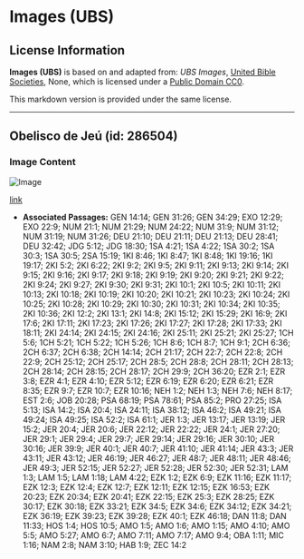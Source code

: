 # Images (UBS)

## License Information

**Images (UBS)** is based on and adapted from: _UBS Images_, [United Bible Societies](https://unitedbiblesocieties.org/), None, which is licensed under a [Public Domain CC0](https://creativecommons.org/public-domain/cc0/).

This markdown version is provided under the same license.



--------------------------------

## Obelisco de Jeú (id: 286504)

### Image Content

![Image](https://cdn.aquifer.bible/aquifer-content/resources/Media/WEB-0544_jehu_obelisk.jpg)

[link](https://cdn.aquifer.bible/aquifer-content/resources/Media/WEB-0544_jehu_obelisk.jpg)

* **Associated Passages:** GEN 14:14; GEN 31:26; GEN 34:29; EXO 12:29; EXO 22:9; NUM 21:1; NUM 21:29; NUM 24:22; NUM 31:9; NUM 31:12; NUM 31:19; NUM 31:26; DEU 21:10; DEU 21:11; DEU 21:13; DEU 28:41; DEU 32:42; JDG 5:12; JDG 18:30; 1SA 4:21; 1SA 4:22; 1SA 30:2; 1SA 30:3; 1SA 30:5; 2SA 15:19; 1KI 8:46; 1KI 8:47; 1KI 8:48; 1KI 19:16; 1KI 19:17; 2KI 5:2; 2KI 6:22; 2KI 9:2; 2KI 9:5; 2KI 9:11; 2KI 9:13; 2KI 9:14; 2KI 9:15; 2KI 9:16; 2KI 9:17; 2KI 9:18; 2KI 9:19; 2KI 9:20; 2KI 9:21; 2KI 9:22; 2KI 9:24; 2KI 9:27; 2KI 9:30; 2KI 9:31; 2KI 10:1; 2KI 10:5; 2KI 10:11; 2KI 10:13; 2KI 10:18; 2KI 10:19; 2KI 10:20; 2KI 10:21; 2KI 10:23; 2KI 10:24; 2KI 10:25; 2KI 10:28; 2KI 10:29; 2KI 10:30; 2KI 10:31; 2KI 10:34; 2KI 10:35; 2KI 10:36; 2KI 12:2; 2KI 13:1; 2KI 14:8; 2KI 15:12; 2KI 15:29; 2KI 16:9; 2KI 17:6; 2KI 17:11; 2KI 17:23; 2KI 17:26; 2KI 17:27; 2KI 17:28; 2KI 17:33; 2KI 18:11; 2KI 24:14; 2KI 24:15; 2KI 24:16; 2KI 25:11; 2KI 25:21; 2KI 25:27; 1CH 5:6; 1CH 5:21; 1CH 5:22; 1CH 5:26; 1CH 8:6; 1CH 8:7; 1CH 9:1; 2CH 6:36; 2CH 6:37; 2CH 6:38; 2CH 14:14; 2CH 21:17; 2CH 22:7; 2CH 22:8; 2CH 22:9; 2CH 25:12; 2CH 25:17; 2CH 28:5; 2CH 28:8; 2CH 28:11; 2CH 28:13; 2CH 28:14; 2CH 28:15; 2CH 28:17; 2CH 29:9; 2CH 36:20; EZR 2:1; EZR 3:8; EZR 4:1; EZR 4:10; EZR 5:12; EZR 6:19; EZR 6:20; EZR 6:21; EZR 8:35; EZR 9:7; EZR 10:7; EZR 10:16; NEH 1:2; NEH 1:3; NEH 7:6; NEH 8:17; EST 2:6; JOB 20:28; PSA 68:19; PSA 78:61; PSA 85:2; PRO 27:25; ISA 5:13; ISA 14:2; ISA 20:4; ISA 24:11; ISA 38:12; ISA 46:2; ISA 49:21; ISA 49:24; ISA 49:25; ISA 52:2; ISA 61:1; JER 1:3; JER 13:17; JER 13:19; JER 15:2; JER 20:4; JER 20:6; JER 22:12; JER 22:22; JER 24:1; JER 27:20; JER 29:1; JER 29:4; JER 29:7; JER 29:14; JER 29:16; JER 30:10; JER 30:16; JER 39:9; JER 40:1; JER 40:7; JER 41:10; JER 41:14; JER 43:3; JER 43:11; JER 43:12; JER 46:19; JER 46:27; JER 48:7; JER 48:11; JER 48:46; JER 49:3; JER 52:15; JER 52:27; JER 52:28; JER 52:30; JER 52:31; LAM 1:3; LAM 1:5; LAM 1:18; LAM 4:22; EZK 1:2; EZK 6:9; EZK 11:16; EZK 11:17; EZK 12:3; EZK 12:4; EZK 12:7; EZK 12:11; EZK 12:15; EZK 16:53; EZK 20:23; EZK 20:34; EZK 20:41; EZK 22:15; EZK 25:3; EZK 28:25; EZK 30:17; EZK 30:18; EZK 33:21; EZK 34:5; EZK 34:6; EZK 34:12; EZK 34:21; EZK 36:19; EZK 39:23; EZK 39:28; EZK 40:1; EZK 46:18; DAN 11:8; DAN 11:33; HOS 1:4; HOS 10:5; AMO 1:5; AMO 1:6; AMO 1:15; AMO 4:10; AMO 5:5; AMO 5:27; AMO 6:7; AMO 7:11; AMO 7:17; AMO 9:4; OBA 1:11; MIC 1:16; NAM 2:8; NAM 3:10; HAB 1:9; ZEC 14:2

